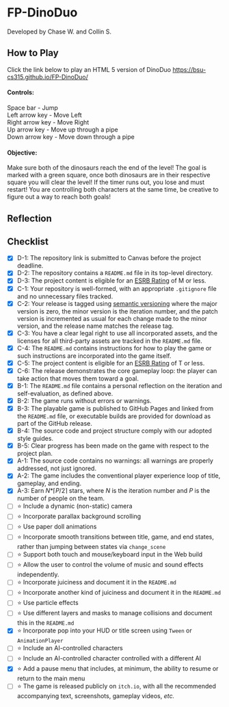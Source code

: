 # FP-DinoDuo
Developed by Chase W. and Collin S.

## How to Play
Click the link below to play an HTML 5 version of DinoDuo
https://bsu-cs315.github.io/FP-DinoDuo/

#### Controls:  
Space bar - Jump  
Left arrow key - Move Left  
Right arrow key - Move Right  
Up arrow key - Move up through a pipe  
Down arrow key - Move down through a pipe  

#### Objective:  
Make sure both of the dinosaurs reach the end of the level! The goal is marked with a green square, once both dinosaurs are in their respective square you will clear the level! If the timer runs out, you lose and must restart!
You are controlling both characters at the same time, be creative to figure out a way to reach both goals!

## Reflection

## Checklist
- [X] D-1: The repository link is submitted to Canvas before the project deadline.
- [X] D-2: The repository contains a <code>README.md</code> file in its top-level directory.
- [X] D-3: The project content is eligible for an <a href="https://www.esrb.org/ratings-guide/">ESRB Rating</a> of M or less.
- [X] C-1: Your repository is well-formed, with an appropriate <code>.gitignore</code> file and no unnecessary files tracked.
- [X] C-2: Your release is tagged using <a href="https://semver.org/">semantic versioning</a> where the major version is zero, the minor version is the iteration number, and the patch version is incremented as usual for each change made to the minor version, and the release name matches the release tag.
- [X] C-3: You have a clear legal right to use all incorporated assets, and the licenses for all third-party assets are tracked in the <code>README.md</code> file.
- [X] C-4: The <code>README.md</code> contains instructions for how to play the game or such instructions are incorporated into the game itself.
- [X] C-5: The project content is eligible for an <a href="https://www.esrb.org/ratings-guide/">ESRB Rating</a> of T or less.
- [X] C-6: The release demonstrates the core gameplay loop: the player can take action that moves them toward a goal.
- [X] B-1: The <code>README.md</code> file contains a personal reflection on the iteration and self-evaluation, as defined above.
- [X] B-2: The game runs without errors or warnings.
- [X] B-3: The playable game is published to GitHub Pages and linked from the <code>README.md</code> file, or executable builds are provided for download as part of the GitHub release.
- [X] B-4: The source code and project structure comply with our adopted style guides.
- [X] B-5: Clear progress has been made on the game with respect to the project plan.
- [X] A-1: The source code contains no warnings: all warnings are properly addressed, not just ignored.
- [X] A-2: The game includes the conventional player experience loop of title, gameplay, and ending.
- [X] A-3: Earn <em>N</em>*&lceil;<em>P</em>/2&rceil; stars, where <em>N</em> is the iteration number and <em>P</em> is the number of people on the team.
- [ ] ⭐ Include a dynamic (non-static) camera
- [ ] ⭐ Incorporate parallax background scrolling
- [ ] ⭐ Use paper doll animations
- [ ] ⭐ Incorporate smooth transitions between title, game, and end states, rather than jumping between states via <code>change_scene</code>
- [ ] ⭐ Support both touch and mouse/keyboard input in the Web build
- [ ] ⭐ Allow the user to control the volume of music and sound effects independently.
- [ ] ⭐ Incorporate juiciness and document it in the <code>README.md</code>
- [ ] ⭐ Incorporate another kind of juiciness and document it in the <code>README.md</code>
- [ ] ⭐ Use particle effects
- [ ] ⭐ Use different layers and masks to manage collisions and document this in the <code>README.md</code>
- [X] ⭐ Incorporate pop into your HUD or title screen using <code>Tween</code> or <code>AnimationPlayer</code>
- [ ] ⭐ Include an AI-controlled characters
- [ ] ⭐ Include an AI-controlled character controlled with a different AI
- [X] ⭐ Add a pause menu that includes, at minimum, the ability to resume or return to the main menu
- [ ] ⭐ The game is released publicly on <code>itch.io</code>, with all the recommended accompanying text, screenshots, gameplay videos, <i>etc.</i>
